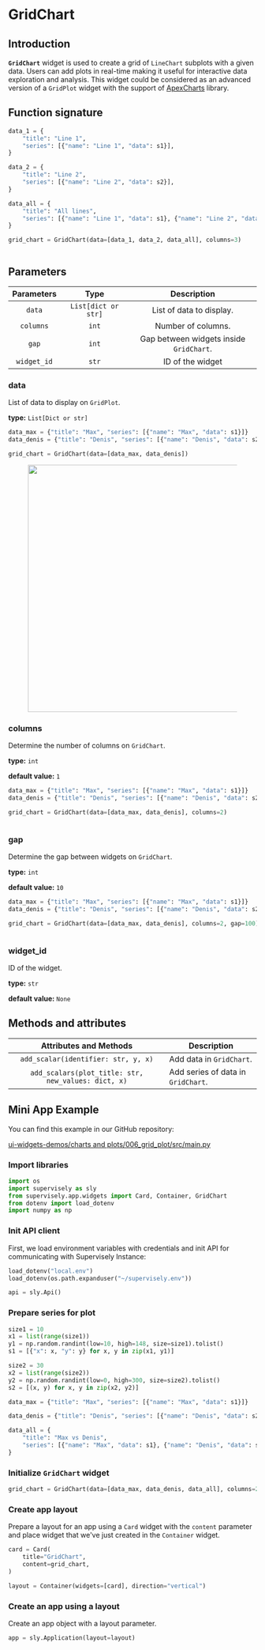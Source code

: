 # GridСhart

## Introduction

**`GridChart`** widget is used to create a grid of `LineChart` subplots with a given data. Users can add plots in real-time making it useful for interactive data exploration and analysis. This widget could be considered as an advanced version of a `GridPlot` widget with the support of [ApexCharts](https://apexcharts.com/) library.

## Function signature

```python
data_1 = {
    "title": "Line 1",
    "series": [{"name": "Line 1", "data": s1}],
}

data_2 = {
    "title": "Line 2",
    "series": [{"name": "Line 2", "data": s2}],
}

data_all = {
    "title": "All lines",
    "series": [{"name": "Line 1", "data": s1}, {"name": "Line 2", "data": s2}],
}

grid_chart = GridChart(data=[data_1, data_2, data_all], columns=3)
```

<figure><img src="https://github.com/supervisely/developer-portal/assets/78355358/624a6587-b2cc-452e-ad31-6516e2485e95" alt=""><figcaption></figcaption></figure>

## Parameters

| Parameters  |        Type         |               Description               |
| :---------: | :-----------------: | :-------------------------------------: |
|   `data`    | `List[dict or str]` |        List of data to display.         |
|  `columns`  |        `int`        |           Number of columns.            |
|    `gap`    |        `int`        | Gap between widgets inside `GridChart`. |
| `widget_id` |        `str`        |            ID of the widget             |

### data

List of data to display on `GridPlot`.

**type:** `List[Dict or str]`

```python
data_max = {"title": "Max", "series": [{"name": "Max", "data": s1}]}
data_denis = {"title": "Denis", "series": [{"name": "Denis", "data": s2}]}

grid_chart = GridChart(data=[data_max, data_denis])
```

<figure><img src="https://github.com/supervisely/developer-portal/assets/78355358/c837a424-26fa-415f-8304-0a8b3b326dc3" alt="" width=500><figcaption></figcaption></figure>

### columns

Determine the number of columns on `GridChart`.

**type:** `int`

**default value:** `1`

```python
data_max = {"title": "Max", "series": [{"name": "Max", "data": s1}]}
data_denis = {"title": "Denis", "series": [{"name": "Denis", "data": s2}]}

grid_chart = GridChart(data=[data_max, data_denis], columns=2)
```

<figure><img src="https://github.com/supervisely/developer-portal/assets/78355358/373b7ec1-eea1-476b-83d3-264382683a32" alt=""><figcaption></figcaption></figure>

### gap

Determine the gap between widgets on `GridChart`.

**type:** `int`

**default value:** `10`

```python
data_max = {"title": "Max", "series": [{"name": "Max", "data": s1}]}
data_denis = {"title": "Denis", "series": [{"name": "Denis", "data": s2}]}

grid_chart = GridChart(data=[data_max, data_denis], columns=2, gap=100)
```

<figure><img src="https://github.com/supervisely/developer-portal/assets/78355358/f0e99122-b4c9-4882-917c-b3857ffc5d73" alt=""><figcaption></figcaption></figure>

### widget_id

ID of the widget.

**type:** `str`

**default value:** `None`

## Methods and attributes

|               Attributes and Methods                | Description                        |
| :-------------------------------------------------: | ---------------------------------- |
|         `add_scalar(identifier: str, y, x)`         | Add data in `GridChart`.           |
| `add_scalars(plot_title: str, new_values: dict, x)` | Add series of data in `GridChart`. |

## Mini App Example

You can find this example in our GitHub repository:

[ui-widgets-demos/charts and plots/006_grid_plot/src/main.py](https://github.com/supervisely-ecosystem/ui-widgets-demos/blob/master/charts%20and%20plots/006_grid_plot/src/main.py)

### Import libraries

```python
import os
import supervisely as sly
from supervisely.app.widgets import Card, Container, GridChart
from dotenv import load_dotenv
import numpy as np
```

### Init API client

First, we load environment variables with credentials and init API for communicating with Supervisely Instance:

```python
load_dotenv("local.env")
load_dotenv(os.path.expanduser("~/supervisely.env"))

api = sly.Api()
```

### Prepare series for plot

```python
size1 = 10
x1 = list(range(size1))
y1 = np.random.randint(low=10, high=148, size=size1).tolist()
s1 = [{"x": x, "y": y} for x, y in zip(x1, y1)]

size2 = 30
x2 = list(range(size2))
y2 = np.random.randint(low=0, high=300, size=size2).tolist()
s2 = [(x, y) for x, y in zip(x2, y2)]

data_max = {"title": "Max", "series": [{"name": "Max", "data": s1}]}

data_denis = {"title": "Denis", "series": [{"name": "Denis", "data": s2}]}

data_all = {
    "title": "Max vs Denis",
    "series": [{"name": "Max", "data": s1}, {"name": "Denis", "data": s2}]
}
```

### Initialize `GridChart` widget

```python
grid_chart = GridChart(data=[data_max, data_denis, data_all], columns=2)
```

### Create app layout

Prepare a layout for an app using a `Card` widget with the `content` parameter and place widget that we've just created in the `Container` widget.

```python
card = Card(
    title="GridChart",
    content=grid_chart,
)

layout = Container(widgets=[card], direction="vertical")
```

### Create an app using a layout

Create an app object with a layout parameter.

```python
app = sly.Application(layout=layout)
```

<figure><img src="https://github.com/supervisely/developer-portal/assets/78355358/6295494f-149d-47a5-bbd5-20e5e664ad54" alt=""><figcaption></figcaption></figure>
